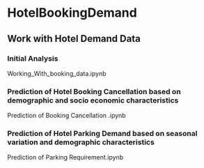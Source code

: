# HotelBookingDemand
## Work with Hotel Demand Data
### Initial Analysis 
Working_With_booking_data.ipynb
### Prediction of Hotel Booking Cancellation based on demographic and socio economic characteristics
Prediction of Booking Cancellation .ipynb
### Prediction of Hotel Parking Demand based on seasonal variation and demographic characteristics
Prediction of Parking Requirement.ipynb
